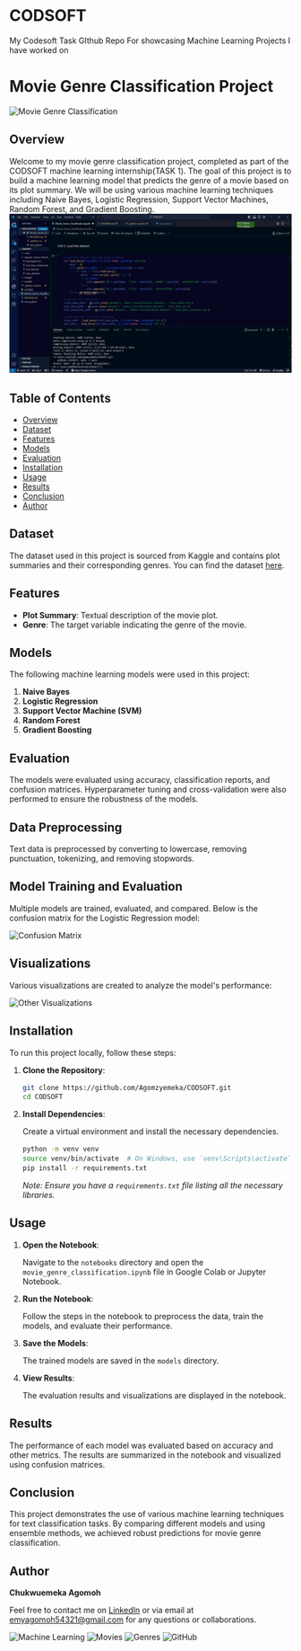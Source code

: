 # CODSOFT
My Codesoft Task GIthub Repo For showcasing Machine Learning Projects I have worked on

# Movie Genre Classification Project

![Movie Genre Classification](https://images.unsplash.com/photo-1510597571192-6b9311c7b3fd?crop=entropy&cs=tinysrgb&fit=max&fm=jpg&ixid=M3wyNjYzOTV8MHwxfGFsbHwyfHx8fHx8fHwxNjg2MDE3NzE2&ixlib=rb-4.0.3&q=80&w=1080)

## Overview

Welcome to my movie genre classification project, completed as part of the CODSOFT machine learning internship(TASK 1). The goal of this project is to build a machine learning model that predicts the genre of a movie based on its plot summary. We will be using various machine learning techniques including Naive Bayes, Logistic Regression, Support Vector Machines, Random Forest, and Gradient Boosting.
![Colab Notebook Screenshot](./images/colab_notebook_screenshot.png)

## Table of Contents

- [Overview](#overview)
- [Dataset](#dataset)
- [Features](#features)
- [Models](#models)
- [Evaluation](#evaluation)
- [Installation](#installation)
- [Usage](#usage)
- [Results](#results)
- [Conclusion](#conclusion)
- [Author](#author)

## Dataset

The dataset used in this project is sourced from Kaggle and contains plot summaries and their corresponding genres. You can find the dataset [here](https://www.kaggle.com/datasets/hijest/genre-classification-dataset-imdb).

## Features

- **Plot Summary**: Textual description of the movie plot.
- **Genre**: The target variable indicating the genre of the movie.

## Models

The following machine learning models were used in this project:

1. **Naive Bayes**
2. **Logistic Regression**
3. **Support Vector Machine (SVM)**
4. **Random Forest**
5. **Gradient Boosting**

## Evaluation

The models were evaluated using accuracy, classification reports, and confusion matrices. Hyperparameter tuning and cross-validation were also performed to ensure the robustness of the models.

## Data Preprocessing
Text data is preprocessed by converting to lowercase, removing punctuation, tokenizing, and removing stopwords.

## Model Training and Evaluation
Multiple models are trained, evaluated, and compared. Below is the confusion matrix for the Logistic Regression model:

![Confusion Matrix](./images/confusion_matrix.png)

## Visualizations
Various visualizations are created to analyze the model's performance:

![Other Visualizations](./images/other_visualizations.png)

## Installation

To run this project locally, follow these steps:

1. **Clone the Repository**:

    ```bash
    git clone https://github.com/Agomzyemeka/CODSOFT.git
    cd CODSOFT
    ```

2. **Install Dependencies**:

    Create a virtual environment and install the necessary dependencies.

    ```bash
    python -m venv venv
    source venv/bin/activate  # On Windows, use `venv\Scripts\activate`
    pip install -r requirements.txt
    ```

    _Note: Ensure you have a `requirements.txt` file listing all the necessary libraries._

## Usage

1. **Open the Notebook**:

    Navigate to the `notebooks` directory and open the `movie_genre_classification.ipynb` file in Google Colab or Jupyter Notebook.

2. **Run the Notebook**:

    Follow the steps in the notebook to preprocess the data, train the models, and evaluate their performance.

3. **Save the Models**:

    The trained models are saved in the `models` directory.

4. **View Results**:

    The evaluation results and visualizations are displayed in the notebook.

## Results

The performance of each model was evaluated based on accuracy and other metrics. The results are summarized in the notebook and visualized using confusion matrices.

## Conclusion

This project demonstrates the use of various machine learning techniques for text classification tasks. By comparing different models and using ensemble methods, we achieved robust predictions for movie genre classification.

## Author

**Chukwuemeka Agomoh**

Feel free to contact me on [LinkedIn](https://www.linkedin.com/in/chukwuemeka-agomoh-68726524b) or via email at emyagomoh54321@gmail.com for any questions or collaborations.

![Machine Learning](https://images.unsplash.com/photo-1581091223431-1c349890ad54?crop=entropy&cs=tinysrgb&fit=max&fm=jpg&ixid=M3wyNjYzOTV8MHwxfGFsbHwxfHx8fHx8fHwxNjg2MDE3ODAw&ixlib=rb-4.0.3&q=80&w=1080)
![Movies](https://images.unsplash.com/photo-1542206395-9feb3edaa68f?crop=entropy&cs=tinysrgb&fit=max&fm=jpg&ixid=M3wyNjYzOTV8MHwxfGFsbHwzfHx8fHx8fHwxNjg2MDE3ODU0&ixlib=rb-4.0.3&q=80&w=1080)
![Genres](https://images.unsplash.com/photo-1526948128573-703ee1aeb6fa?crop=entropy&cs=tinysrgb&fit=max&fm=jpg&ixid=M3wyNjYzOTV8MHwxfGFsbHw0fHx8fHx8fHwxNjg2MDE3OTI5&ixlib=rb-4.0.3&q=80&w=1080)
![GitHub](https://images.unsplash.com/photo-1614310038761-7f3563f2509e?crop=entropy&cs=tinysrgb&fit=max&fm=jpg&ixid=M3wyNjYzOTV8MHwxfGFsbHw1fHx8fHx8fHwxNjg2MDE3OTg3&ixlib=rb-4.0.3&q=80&w=1080)
